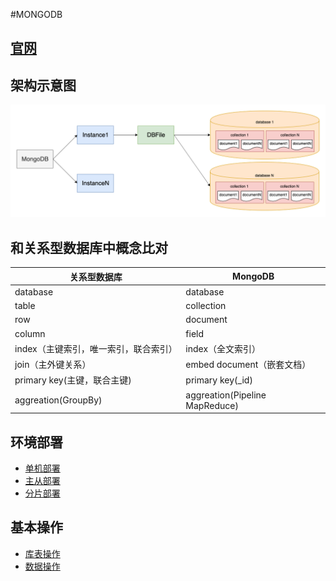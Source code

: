 #MONGODB
## [官网](https://www.mongodb.com/)
## 架构示意图
![架构示意图](images/mongodb-arc.png)
## 和关系型数据库中概念比对
|关系型数据库|MongoDB|
|---|---|
|database|database|
|table|collection|
|row|document|
|column|field|
|index（主键索引，唯一索引，联合索引）|index（全文索引）|
|join（主外键关系）|embed document（嵌套文档）|
|primary key(主键，联合主键)|primary key(_id)|
|aggreation(GroupBy)|aggreation(Pipeline MapReduce)|
## 环境部署
- [单机部署](chapter0.md)
- [主从部署](chapter1.md)
- [分片部署]()
## 基本操作
- [库表操作](chapter3.md)
- [数据操作](chapter4.md)

